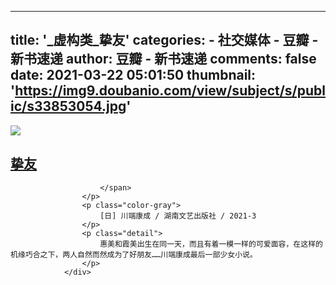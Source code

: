 
---
title: '_虚构类_挚友'
categories: 
    - 社交媒体
    - 豆瓣 - 新书速递
author: 豆瓣 - 新书速递
comments: false
date: 2021-03-22 05:01:50
thumbnail: 'https://img9.doubanio.com/view/subject/s/public/s33853054.jpg'
---

<div>   
<a class="cover" href="https://book.douban.com/subject/35219532/">
                    <img src="https://img9.doubanio.com/view/subject/s/public/s33853054.jpg" referrerpolicy="no-referrer">
                </a>
                <div class="detail-frame">
                    <h2>
                        <a href="https://book.douban.com/subject/35219532/">挚友</a>
                    </h2>
                    <p class="rating">
                        <span class="allstar00"></span> 
                        <span class="font-small  color-lightgray">
                                
                        </span>
                    </p>
                    <p class="color-gray">
                        [日] 川端康成 / 湖南文艺出版社 / 2021-3
                    </p>
                    <p class="detail">
                        惠美和霞美出生在同一天，而且有着一模一样的可爱面容，在这样的机缘巧合之下，两人自然而然成为了好朋友……川端康成最后一部少女小说。
                    </p>
                </div>
              
</div>
            